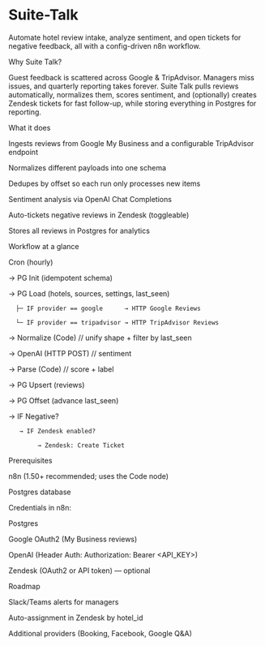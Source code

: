 # Suite-Talk

Automate hotel review intake, analyze sentiment, and open tickets for negative feedback, all with a config-driven n8n workflow.


Why Suite Talk?

Guest feedback is scattered across Google & TripAdvisor. Managers miss issues, and quarterly reporting takes forever.
Suite Talk pulls reviews automatically, normalizes them, scores sentiment, and (optionally) creates Zendesk tickets for fast follow-up, while storing everything in Postgres for reporting.


What it does

Ingests reviews from Google My Business and a configurable TripAdvisor endpoint

Normalizes different payloads into one schema

Dedupes by offset so each run only processes new items

Sentiment analysis via OpenAI Chat Completions

Auto-tickets negative reviews in Zendesk (toggleable)

Stores all reviews in Postgres for analytics


Workflow at a glance

Cron (hourly)

  → PG Init (idempotent schema)
  
  → PG Load (hotels, sources, settings, last_seen)
  
      ├─ IF provider == google      → HTTP Google Reviews
      
      └─ IF provider == tripadvisor → HTTP TripAdvisor Reviews
      
  → Normalize (Code)  // unify shape + filter by last_seen
  
  → OpenAI (HTTP POST) // sentiment
  
  → Parse (Code)       // score + label
  
  → PG Upsert (reviews)
  
  → PG Offset (advance last_seen)
  
  → IF Negative?
  
       → IF Zendesk enabled?
       
            → Zendesk: Create Ticket


Prerequisites

n8n (1.50+ recommended; uses the Code node)

Postgres database

Credentials in n8n:

Postgres

Google OAuth2 (My Business reviews)

OpenAI (Header Auth: Authorization: Bearer <API_KEY>)

Zendesk (OAuth2 or API token) — optional


Roadmap

Slack/Teams alerts for managers

Auto-assignment in Zendesk by hotel_id

Additional providers (Booking, Facebook, Google Q&A)
